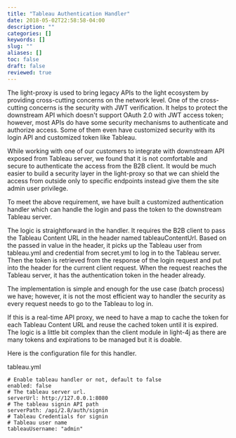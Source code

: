 ```yaml
---
title: "Tableau Authentication Handler"
date: 2018-05-02T22:58:58-04:00
description: ""
categories: []
keywords: []
slug: ""
aliases: []
toc: false
draft: false
reviewed: true
---
```


The light-proxy is used to bring legacy APIs to the light ecosystem by providing cross-cutting concerns on the network level. One of the cross-cutting concerns is the security with JWT verification. It helps to protect the downstream API which doesn't support OAuth 2.0 with JWT access token; however, most APIs do have some security mechanisms to authenticate and authorize access. Some of them even have customized security with its login API and customized token like Tableau. 

While working with one of our customers to integrate with downstream API exposed from Tableau server, we found that it is not comfortable and secure to authenticate the access from the B2B client. It would be much easier to build a security layer in the light-proxy so that we can shield the access from outside only to specific endpoints instead give them the site admin user privilege. 

To meet the above requirement, we have built a customized authentication handler which can handle the login and pass the token to the downstream Tableau server.  

The logic is straightforward in the handler. It requires the B2B client to pass the Tableau Content URL in the header named tableauContentUrl. Based on the passed in value in the header, it picks up the Tableau user from tableau.yml and credential from secret.yml to log in to the Tableau server. Then the token is retrieved from the response of the login request and put into the header for the current client request. When the request reaches the Tableau server, it has the authentication token in the header already. 

The implementation is simple and enough for the use case (batch process) we have; however, it is not the most efficient way to handler the security as every request needs to go to the Tableau to log in. 

If this is a real-time API proxy, we need to have a map to cache the token for each Tableau Content URL and reuse the cached token until it is expired. The logic is a little bit complex than the client module in light-4j as there are many tokens and expirations to be managed but it is doable. 

Here is the configuration file for this handler. 

tableau.yml 

```
# Enable tableau handler or not, default to false
enabled: false
# The tableau server url.
serverUrl: http://127.0.0.1:8080
# The tableau signin API path
serverPath: /api/2.8/auth/signin
# Tableau Credentials for signin
# Tableau user name
tableauUsername: "admin"

```
